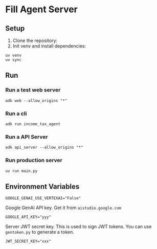 # Fill Agent Server


## Setup

1. Clone the repository:
2. Init venv and install dependencies:
```
uv venv
uv sync
```

## Run

### Run a test web server

```
adk web --allow_origins "*"
```

### Run a cli 

```
adk run income_tax_agent
```


### Run a API Server

```
adk api_server --allow_origins "*"
```

### Run production server

```
uv run main.py
```

## Environment Variables

```
GOOGLE_GENAI_USE_VERTEXAI="False"
```

Google GenAI API key. Get it from `aistudio.google.com`
```
GOOGLE_API_KEY="yyy"
```

Server JWT secret key. This is used to sign JWT tokens. You can use `gentoken.py` to generate a token.
```
JWT_SECRET_KEY="xxx"
```